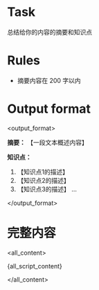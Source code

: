 # Task
总结给你的内容的摘要和知识点

# Rules
- 摘要内容在 200 字以内

# Output format
<output_format>

**摘要：**
【一段文本概述内容】

**知识点：**
1. 【知识点1的描述】
2. 【知识点2的描述】
3. 【知识点3的描述】
...

</output_format>

# 完整内容
<all_content>

{all_script_content}

</all_content>
